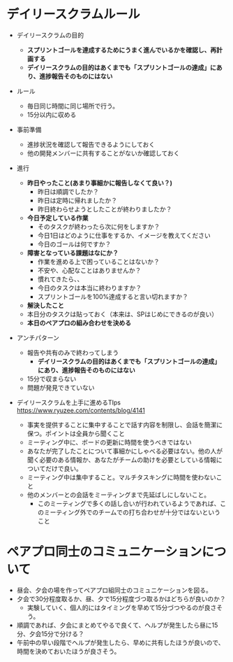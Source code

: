 # デイリースクラムルール

- デイリースクラムの目的
    - **スプリントゴールを達成するためにうまく進んでいるかを確認し、再計画する**
    - **デイリースクラムの目的はあくまでも「スプリントゴールの達成」にあり、進捗報告そのものにはない**
- ルール
    - 毎日同じ時間に同じ場所で行う。
    - 15分以内に収める
- 事前準備
    - 進捗状況を確認して報告できるようにしておく
    - 他の開発メンバーに共有することがないか確認しておく
- 進行
    - **昨日やったこと(あまり事細かに報告しなくて良い？)**
        - 昨日は順調でしたか？
        - 昨日は定時に帰れましたか？
        - 昨日終わらせようとしたことが終わりましたか？
    - **今日予定している作業**
        - そのタスクが終わったら次に何をしますか？
        - 今日1日はどのように仕事をするか、イメージを教えてください
        - 今日のゴールは何ですか？
    - **障害となっている課題はなにか？**
        - 作業を進める上で困っていることはないか？
        - 不安や、心配なことはありませんか？
        - 慣れてきたら、、
        - 今日のタスクは本当に終わりますか？
        - スプリントゴールを100%達成すると言い切れますか？
    - **解決したこと**
    - 本日分のタスクは貼っておく（本来は、SPはじめにできるのが良い）
    - **本日のペアプロの組み合わせを決める**
- アンチパターン
    - 報告や共有のみで終わってしまう
        - **デイリースクラムの目的はあくまでも「スプリントゴールの達成」にあり、進捗報告そのものにはない**
    - 15分で収まらない
    - 問題が発見できていない
    
- デイリースクラムを上手に進めるTIps　https://www.ryuzee.com/contents/blog/4141
    - 事実を提供することに集中することで話す内容を制限し、会話を簡潔に保つ。ポイントは全員から聞くこと
    - ミーティング中に、ボードの更新に時間を使うべきではない
    - あなたが完了したことについて事細かにしゃべる必要はない。他の人が聞く必要のある情報か、あなたがチームの助けを必要としている情報についてだけで良い。
    - ミーティング中は集中すること。マルチタスキングに時間を使わないこと
    - 他のメンバーとの会話をミーティングまで先延ばしにしないこと。
        - このミーティングで多くの話し合いが行われているようであれば、このミーティング外でのチームでの打ち合わせが十分ではないということ

# ペアプロ同士のコミュニケーションについて

- 昼会、夕会の場を作ってペアプロ組同士のコミュニケーションを図る。
- 夕会で30分程度取るか、昼、夕で15分程度づつ取るかはどちらが良いのか？
    - 実験していく、個人的にはタイミングを早めて15分づつやるのが良さそう。
- 順調であれば、夕会にまとめてやるで良くて、ヘルプが発生したら昼に15分、夕会15分で分ける？
- 午前中の早い段階でヘルプが発生したら、早めに共有したほうが良いので、時間を決めておいたほうが良さそう。

